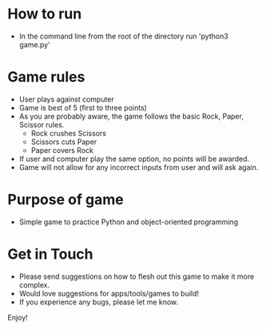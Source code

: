 # How to run
  - In the command line from the root of the directory run 'python3 game.py'

# Game rules 
  - User plays against computer
  - Game is best of 5 (first to three points)
  - As you are probably aware, the game follows the basic Rock, Paper, Scissor rules. 
      * Rock crushes Scissors
      * Scissors cuts Paper
      * Paper covers Rock
  - If user and computer play the same option, no points will be awarded. 
  - Game will not allow for any incorrect inputs from user and will ask again. 

# Purpose of game
  - Simple game to practice Python and object-oriented programming

# Get in Touch 
  - Please send suggestions on how to flesh out this game to make it more complex. 
  - Would love suggestions for apps/tools/games to build!
  - If you experience any bugs, please let me know. 

Enjoy! 